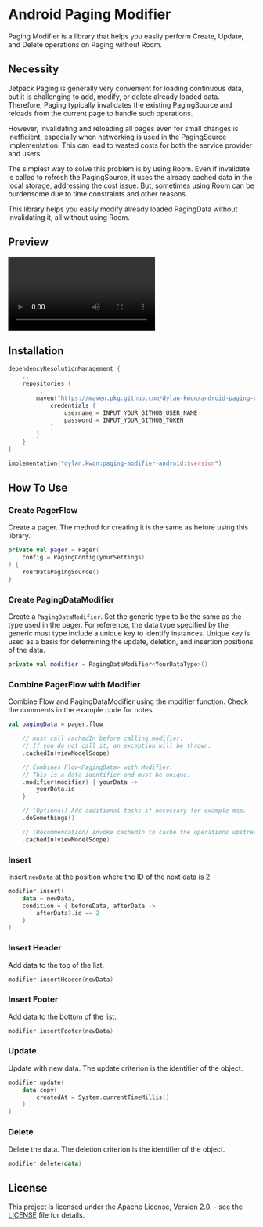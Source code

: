 # Android Paging Modifier

Paging Modifier is a library that helps you easily perform Create, Update, and Delete operations on Paging
without Room.

## Necessity

Jetpack Paging is generally very convenient for loading continuous data, but it is challenging to add, modify, or delete
already loaded data. Therefore, Paging typically invalidates the existing PagingSource and reloads from the current page
to handle such operations.

However, invalidating and reloading all pages even for small changes is inefficient, especially when networking is used
in the PagingSource implementation. This can lead to wasted costs for both the service provider and users.

The simplest way to solve this problem is by using Room. Even if invalidate is called to refresh the PagingSource, it
uses the already cached data in the local storage, addressing the cost issue. But, sometimes using Room can be
burdensome due to time constraints and other reasons.

This library helps you easily modify already loaded PagingData without invalidating it, all without using Room.

## Preview

<video src="https://github.com/user-attachments/assets/d1fa0f10-65af-4d23-be2e-0c8933b1d41c"></video>

## Installation

```kotlin
dependencyResolutionManagement {
    ..
    repositories {
        ..
        maven("https://maven.pkg.github.com/dylan-kwon/android-paging-core") {
            credentials {
                username = INPUT_YOUR_GITHUB_USER_NAME
                password = INPUT_YOUR_GITHUB_TOKEN
            }
        }
    }
}
```

```kotlin
implementation("dylan.kwon:paging-modifier-android:$version")
```

## How To Use

### Create PagerFlow

Create a pager. The method for creating it is the same as before using this library.

```kotlin
private val pager = Pager(
    config = PagingConfig(yourSettings)
) {
    YourDataPagingSource()
}
```

### Create PagingDataModifier

Create a `PagingDataModifier`. Set the generic type to be the same as the type used in the pager. For reference,
the data type specified by the generic must type include a unique key to identify instances. Unique key is used as a
basis for determining the update, deletion, and insertion positions of the data.

```kotlin
private val modifier = PagingDataModifier<YourDataType>()
```

### Combine PagerFlow with Modifier

Combine Flow<PagingData> and PagingDataModifier using the modifier function. Check the comments in the example code for
notes.

```kotlin
val pagingData = pager.flow

    // must call cachedIn before calling modifier.
    // If you do not call it, an exception will be thrown.
    .cachedIn(viewModelScope)

    // Combines Flow<PagingData> with Modifier.
    // This is a data identifier and must be unique.
    .modifier(modifier) { yourData ->
        yourData.id
    }

    // (Optional) Add additional tasks if necessary for example map.
    .doSomethings()

    // (Recommendation) Invoke cachedIn to cache the operations upstream.
    .cachedIn(viewModelScope)
```

### Insert

Insert `newData` at the position where the ID of the next data is 2.

```kotlin
modifier.insert(
    data = newData,
    condition = { beforeData, afterData ->
        afterData?.id == 2
    }
)
```

### Insert Header

Add data to the top of the list.

```kotlin
modifier.insertHeader(newData)
```

### Insert Footer

Add data to the bottom of the list.

```kotlin
modifier.insertFooter(newData)
```

### Update

Update with new data. The update criterion is the identifier of the object.

```kotlin
modifier.update(
    data.copy(
        createdAt = System.currentTimeMillis()
    )
)
```

### Delete

Delete the data. The deletion criterion is the identifier of the object.

```kotlin
modifier.delete(data)
```

## License

This project is licensed under the Apache License, Version 2.0. - see the [LICENSE](app/LICENSE.txt)
file for details.